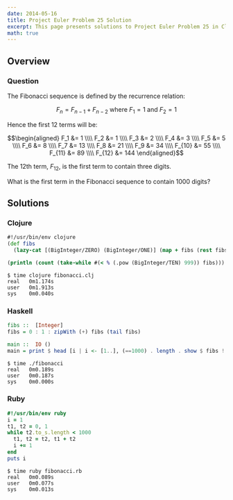 ```yaml
---
date: 2014-05-16
title: Project Euler Problem 25 Solution
excerpt: This page presents solutions to Project Euler Problem 25 in Clojure, Haskell and Ruby.
math: true
---
```



## Overview


### Question

The Fibonacci sequence is defined by the recurrence relation:

$$F_n = F_{n−1} + F_{n−2} \text{ where } F_1 = 1 \text{ and } F_2 = 1$$

Hence the first 12 terms will be:

$$\begin{aligned}
F_1 &= 1 \\\\
F_2 &= 1 \\\\
F_3 &= 2 \\\\
F_4 &= 3 \\\\
F_5 &= 5 \\\\
F_6 &= 8 \\\\
F_7 &= 13 \\\\
F_8 &= 21 \\\\
F_9 &= 34 \\\\
F_{10} &= 55 \\\\
F_{11} &= 89 \\\\
F_{12} &= 144
\end{aligned}$$

The 12th term, $F_{12}$, is the first term to contain three digits.

What is the first term in the Fibonacci sequence to contain 1000 digits?






## Solutions

### Clojure

```clojure
#!/usr/bin/env clojure
(def fibs
  (lazy-cat [(BigInteger/ZERO) (BigInteger/ONE)] (map + fibs (rest fibs))))

(println (count (take-while #(< % (.pow (BigInteger/TEN) 999)) fibs)))
```


```
$ time clojure fibonacci.clj
real   0m1.174s
user   0m1.913s
sys    0m0.040s
```



### Haskell

```haskell
fibs ::  [Integer]
fibs = 0 : 1 : zipWith (+) fibs (tail fibs)

main ::  IO ()
main = print $ head [i | i <- [1..], (==1000) . length . show $ fibs !! i]
```


```
$ time ./fibonacci
real   0m0.189s
user   0m0.187s
sys    0m0.000s
```



### Ruby

```ruby
#!/usr/bin/env ruby
i = 1
t1, t2 = 0, 1
while t2.to_s.length < 1000
  t1, t2 = t2, t1 + t2
  i += 1
end
puts i
```


```
$ time ruby fibonacci.rb
real   0m0.089s
user   0m0.077s
sys    0m0.013s
```


